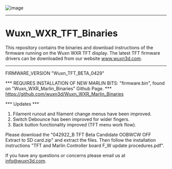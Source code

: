 ![image](https://user-images.githubusercontent.com/65782241/115608831-0197e480-a2a4-11eb-8f82-a5774df062f6.png)
___________________________________________________________________________________________________________________________________________________________

# Wuxn_WXR_TFT_Binaries

This repository contains the binaries and download instructions of the firmware running on the Wuxn WXR TFT display.
The latest TFT firmware drivers can be downloaded from our website www.wuxn3d.com.
___________________________________________________________________________________________________________________________________________________________

FIRMWARE_VERSION "Wuxn_TFT_BETA_0429"

*** REQUIRES INSTALLATION OF NEW MARLIN BITS: "firmware.bin", found on "Wuxn_WXR_Marlin_Binaries" Github Page. ***
https://github.com/wuxn3d/Wuxn_WXR_Marlin_Binaries 

*** Updates ***
1. Filament runout and filament change menus have been improved.
2. Switch Debounce has been improved for wider fingers.
3. Back button functionality improved (TFT menu work flow).

Please download the "042922_B TFT Beta Candidate OOBWCW OFF Extract to SD card.zip" and extract the files. Then follow the installation instructions "TFT and Marlin Controller board F_W update procedures.pdf".

If you have any questions or concerns please email us at info@wuxn3d.com.

